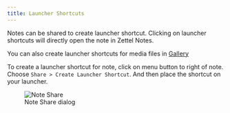 ```yaml
---
title: Launcher Shortcuts
---
```


Notes can be shared to create launcher shortcut. Clicking on launcher shortcuts will directly open the note in Zettel Notes.

You can also create launcher shortcuts for media files in [Gallery](../../gallery) 

To create a launcher shortcut for note, click on menu button to right of note. Choose `Share > Create Launcher Shortcut`. And then place the shortcut on your launcher.

<figure>
<img src="/assets/img/note-share-launcher-shortcut.png" alt="Note Share"/>
 <figcaption>Note Share dialog</figcaption>
</figure>
